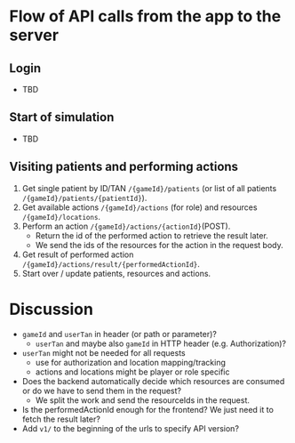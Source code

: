 # Flow of API calls from the app to the server

## Login

- TBD

## Start of simulation

- TBD

## Visiting patients and performing actions

1. Get single patient by ID/TAN `/{gameId}/patients` (or list of all
   patients `/{gameId}/patients/{patientId}`).
2. Get available actions `/{gameId}/actions` (for role) and resources `/{gameId}/locations`.
3. Perform an action `/{gameId}/actions/{actionId}`(POST).
    - Return the id of the performed action to retrieve the result later.
    - We send the ids of the resources for the action in the request body.
4. Get result of performed action `/{gameId}/actions/result/{performedActionId}`.
5. Start over / update patients, resources and actions.

# Discussion

- `gameId` and `userTan` in header (or path or parameter)?
  - `userTan` and maybe also `gameId` in HTTP header (e.g. Authorization)?
- `userTan` might not be needed for all requests 
    - use for authorization and location mapping/tracking
    - actions and locations might be player or role specific
- Does the backend automatically decide which resources are consumed or do we have to send them in the request?
  - We split the work and send the resourceIds in the request.
- Is the performedActionId enough for the frontend? We just need it to fetch the result later?
- Add `v1/` to the beginning of the urls to specify API version?